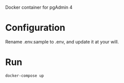 Docker container for pgAdmin 4

# Configuration

Rename .env.sample to .env, and update it at your will.

# Run

```
docker-compose up
```